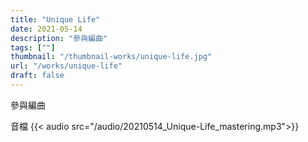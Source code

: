 ```yaml
---
title: "Unique Life"
date: 2021-05-14
description: "參與編曲" 
tags: [""]
thumbnail: "/thumbnail-works/unique-life.jpg"
url: "/works/unique-life"
draft: false
---
```



參與編曲

音檔
{{< audio src="/audio/20210514_Unique-Life_mastering.mp3">}}
